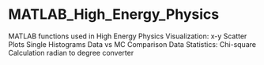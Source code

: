 MATLAB_High_Energy_Physics
==========================

MATLAB functions used in High Energy Physics
Visualization:
	x-y Scatter Plots
  Single Histograms
  Data vs MC Comparison
Data Statistics:
  Chi-square Calculation
  radian to degree converter
  
